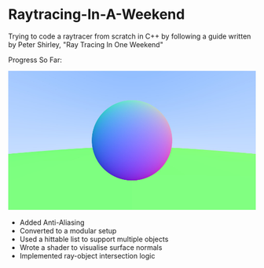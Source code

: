 # Raytracing-In-A-Weekend
 Trying to code a raytracer from scratch in C++ by following a guide written by Peter Shirley, "Ray Tracing In One Weekend"

 Progress So Far:

![alt text](https://github.com/Vishi-Ali/Raytracing-In-A-Weekend/blob/main/build/output%20preview.jpg)

- Added Anti-Aliasing
- Converted to a modular setup
- Used a hittable list to support multiple objects
- Wrote a shader to visualise surface normals
- Implemented ray-object intersection logic
